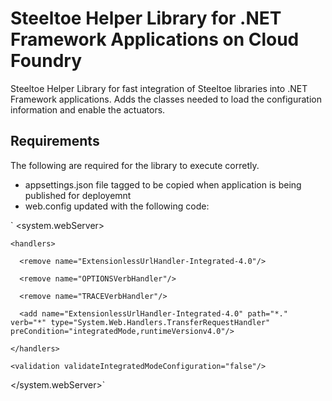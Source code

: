 # Steeltoe Helper Library for .NET Framework Applications on Cloud Foundry

Steeltoe Helper Library for fast integration of Steeltoe libraries into .NET Framework applications. Adds the classes needed to load the configuration information and enable the actuators. 

## Requirements
The following are required for the library to execute corretly.

- appsettings.json file tagged to be copied when application is being published for deployemnt
- web.config updated with the following code:

`  <system.webServer>

    <handlers>
    
      <remove name="ExtensionlessUrlHandler-Integrated-4.0"/>
      
      <remove name="OPTIONSVerbHandler"/>
      
      <remove name="TRACEVerbHandler"/>
      
      <add name="ExtensionlessUrlHandler-Integrated-4.0" path="*." verb="*" type="System.Web.Handlers.TransferRequestHandler" preCondition="integratedMode,runtimeVersionv4.0"/>
      
    </handlers>
    
    <validation validateIntegratedModeConfiguration="false"/>
    
  </system.webServer>`
  
